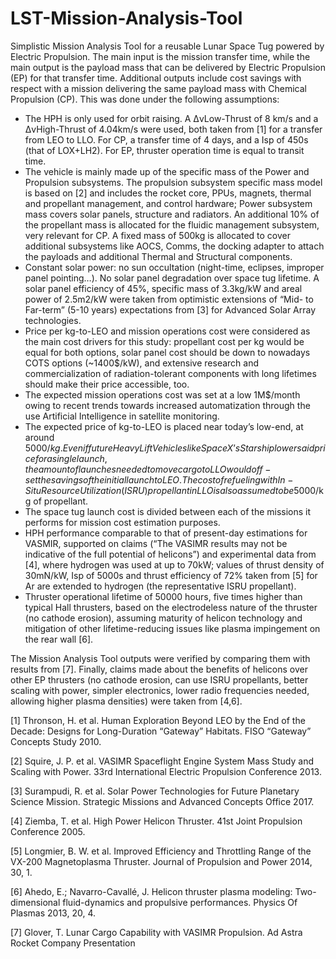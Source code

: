 # LST-Mission-Analysis-Tool
Simplistic Mission Analysis Tool for a reusable Lunar Space Tug powered by Electric Propulsion. The main input is the mission transfer time, while the main output is the payload mass that can be delivered by Electric Propulsion (EP) for that transfer time. Additional outputs include cost savings with respect with a mission delivering the same payload mass with Chemical Propulsion (CP). This was done under the following assumptions:
- The HPH is only used for orbit raising. A ΔvLow-Thrust of 8 km/s and a ΔvHigh-Thrust of 4.04km/s were used, both taken from [1] for a transfer from LEO to LLO. For CP, a transfer time of 4 days, and a Isp of 450s (that of LOX+LH2). For EP, thruster operation time is equal to transit time.
-	The vehicle is mainly made up of the specific mass of the Power and Propulsion subsystems. The propulsion subsystem specific mass model is based on [2] and includes the rocket core, PPUs, magnets, thermal and propellant management, and control hardware; Power subsystem mass covers solar panels, structure and radiators. An additional 10% of the propellant mass is allocated for the fluidic management subsystem, very relevant for CP. A fixed mass of 500kg is allocated to cover additional subsystems like AOCS, Comms, the docking adapter to attach the payloads and additional Thermal and Structural components.
-	Constant solar power: no sun occultation (night-time, eclipses, improper panel pointing…). No solar panel degradation over space tug lifetime. A solar panel efficiency of 45%, specific mass of 3.3kg/kW and areal power of 2.5m2/kW were taken from optimistic extensions of “Mid- to Far-term” (5-10 years) expectations from [3] for Advanced Solar Array technologies.
-	Price per kg-to-LEO and mission operations cost were considered as the main cost drivers for this study: propellant cost per kg would be equal for both options, solar panel cost should be down to nowadays COTS options (~1400$/kW), and extensive research and commercialization of radiation-tolerant components with long lifetimes should make their price accessible, too. 
-	The expected mission operations cost was set at a low 1M$/month owing to recent trends towards increased automatization through the use Artificial Intelligence in satellite monitoring.
- The expected price of kg-to-LEO is placed near today’s low-end, at around 5000$/kg. Even if future Heavy Lift Vehicles like SpaceX’s Starship lower said price for a single launch, the amount of launches needed to move cargo to LLO would off-set the savings of the initial launch to LEO. The cost of refueling with In-Situ Resource Utilization (ISRU) propellant in LLO is also assumed to be 5000$/kg of propellant.
-	The space tug launch cost is divided between each of the missions it performs for mission cost estimation purposes.
-	HPH performance comparable to that of present-day estimations for VASMIR, supported on claims (“The VASIMR results may not be indicative of the full potential of helicons”) and experimental data from [4], where hydrogen was used at up to 70kW; values of thrust density of 30mN/kW, Isp of 5000s and thrust efficiency of 72% taken from [5] for Ar are extended to hydrogen (the representative ISRU propellant).
-	Thruster operational lifetime of 50000 hours, five times higher than typical Hall thrusters, based on the electrodeless nature of the thruster (no cathode erosion), assuming maturity of helicon technology and mitigation of other lifetime-reducing issues like plasma impingement on the rear wall [6].

The Mission Analysis Tool outputs were verified by comparing them with results from [7]. Finally, claims made about the benefits of helicons over other EP thrusters (no cathode erosion, can use ISRU propellants, better scaling with power, simpler electronics, lower radio frequencies needed, allowing higher plasma densities) were taken from [4,6].

[1] Thronson, H. et al. Human Exploration Beyond LEO by the End of the Decade: Designs for Long-Duration “Gateway” Habitats. FISO “Gateway” Concepts Study 2010.

[2] Squire, J. P. et al. VASIMR Spaceflight Engine System Mass Study and Scaling with Power. 33rd International Electric Propulsion Conference 2013.

[3] Surampudi, R. et al. Solar Power Technologies for Future Planetary Science Mission. Strategic Missions and Advanced Concepts Office 2017.

[4] Ziemba, T. et al. High Power Helicon Thruster. 41st  Joint Propulsion Conference 2005.

[5] Longmier, B. W. et al. Improved Efficiency and Throttling Range of the VX-200 Magnetoplasma Thruster. Journal of Propulsion and Power 2014, 30, 1.

[6] Ahedo, E.; Navarro-Cavallé, J. Helicon thruster plasma modeling: Two-dimensional fluid-dynamics and propulsive performances. Physics Of Plasmas 2013, 20, 4.

[7] Glover, T. Lunar Cargo Capability with VASIMR Propulsion. Ad Astra Rocket Company Presentation

